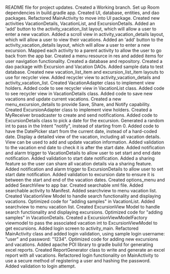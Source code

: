 README file for project updates.
Created a Working branch.
Set up Room dependencies in build.gradle app.
Created UI, database, entities, and dao packages. Refactored MainActivity to move into UI package.
Created new activities VacationDetails, VacationList, and ExcursionDetails.
Added an 'add' button to the activity_vacation_list layout, which will allow a user to enter a new vacation.
Added a scroll view in activity_vacation_details layout, which will allow a user to view their vacations.
Added an 'add' button to the activity_vacation_details layout, which will allow a user to enter a new excursion.
Mapped each activity to a parent activity to allow the user to go back from the app bar.
Created a menu resource in res and added items for user navigation functionality.
Created a database and repository. Created a dao package with Excursion and Vacation DAOs.
Added sample data to test database.
Created new vacation_list_item and excursion_list_item layouts to use for recycler view.
Added recycler view to activity_vacation_details and activity_vacation_list.
Created VacationAdapter class to implement view holders.
Added code to see recycler view in VacationList class.
Added code to see recycler view in VacationDetails class.
Added code to save new vacations and update current vacations.
Created a new menu_excursion_details to provide Save, Share, and Notify capability.
Created ExcursionAdapter class to implement view holders.
Created a MyReceiver broadcaster to create and send notifications.
Added code to ExcursionDetails class to pick a date for the excursion.
Generated a random int to pass in the Intent "notify", instead of starting from 0.
Added code to have the DatePicker start from the current date, instead of a hard-coded date.
Display a detailed view of the vacation, including all vacation details. View can be used to add and update vacation information.
Added validation to the vacation end date to check it is after the start date.
Added notification and alarm trigger to VacationDetails to allow user to set start and end date notification.
Added validation to start date notification.
Added a sharing feature so the user can share all vacation details via a sharing feature.
Added notification and alarm trigger to ExcursionDetails to allow user to set start date notification.
Added validation to excursion date to ensure it is between the start and end of the vacation dates.
Created options_menu and added SearchView to app bar.
Created searchable xml file. Added searchable activity to Manifest.
Added searchview to menu vacation list. Created VacationView Model to handle search functionality and displaying vacations.
Optimized code for "adding samples" in VacationList.
Added searchview to menu vacation list. Created ExcursionView Model to handle search functionality and displaying excursions.
Optimized code for "adding samples" in VacationDetails.
Created a ExcursionViewModelFactory viewmodel to pass the associated vacation int to ExcursionViewModel to get excursions.
Added login screen to activity_main.
Refactored MainActivity class and added login validation, using sample login username: "user" and password: "1234".
Optimized code for adding new excursions and vacations.
Added apache POI library to gradle build for generating excel reports.
Created ReportGenerator class to write and generate an excel report with all vacations.
Refactored login functionality on MainActivity to use a secure method of registering a user and hashing the password.
Added validation to login attempt.
